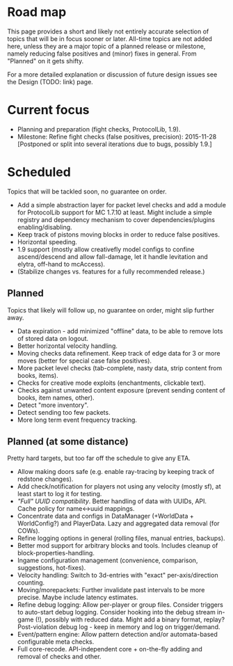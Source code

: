 # Road map

This page provides a short and likely not entirely accurate selection of topics that will be in focus sooner or later. All-time topics are not added here, unless they are a major topic of a planned release or milestone, namely reducing false positives and (minor) fixes in general. From "Planned" on it gets shifty.

For a more detailed explanation or discussion of future design issues see the Design (TODO: link) page.

# Current focus
* Planning and preparation (fight checks, ProtocolLib, 1.9).
* Milestone: Refine fight checks (false positives, precision): 2015-11-28 [Postponed or split into several iterations due to bugs, possibly 1.9.]

# Scheduled
Topics that will be tackled soon, no guarantee on order.
* Add a simple abstraction layer for packet level checks and add a module for ProtocolLib support for MC 1.7.10 at least. Might include a simple registry and dependency mechanism to cover dependencies/plugins enabling/disabling.
* Keep track of pistons moving blocks in order to reduce false positives.
* Horizontal speeding.
* 1.9 support (mostly allow creativefly model configs to confine ascend/descend and allow fall-damage, let it handle levitation and elytra, off-hand to mcAccess).
* (Stabilize changes vs. features for a fully recommended release.) 

## Planned
Topics that likely will follow up, no guarantee on order, might slip further away.
* Data expiration - add minimized "offline" data, to be able to remove lots of stored data on logout.
* Better horizontal velocity handling.
* Moving checks data refinement. Keep track of edge data for 3 or more moves (better for special case false positives).
* More packet level checks (tab-complete, nasty data, strip content from books, items).
* Checks for creative mode exploits (enchantments, clickable text).
* Checks against unwanted content exposure (prevent sending content of books, item names, other).
* Detect "more inventory".
* Detect sending too few packets.
* More long term event frequency tracking.

## Planned (at some distance)
Pretty hard targets, but too far off the schedule to give any ETA.
* Allow making doors safe (e.g. enable ray-tracing by keeping track of redstone changes).
* Add check/notification for players not using any velocity (mostly sf), at least start to log it for testing.
* _"Full" UUID compatibility_. Better handling of data with UUIDs, API. Cache policy for name<->uuid mappings.
* Concentrate data and configs in DataManager (+WorldData + WorldConfig?) and PlayerData. Lazy and aggregated data removal (for COWs).
* Refine logging options in general (rolling files, manual entries, backups).
* Better mod support for arbitrary blocks and tools. Includes cleanup of block-properties-handling.
* Ingame configuration management (convenience, comparison, suggestions, hot-fixes).
* Velocity handling: Switch to 3d-entries with "exact" per-axis/direction counting.
* Moving/morepackets: Further invalidate past intervals to be more precise. Maybe include latency estimates.
* Refine debug logging: Allow per-player or group files. Consider triggers to auto-start debug logging. Consider hooking into the debug stream in-game (!), possibly with reduced data. Might add a binary format, replay? Post-violation debug log - keep in memory and log on trigger/demand.
* Event/pattern engine: Allow pattern detection and/or automata-based configurable meta checks.
* Full core-recode. API-independent core + on-the-fly adding and removal of checks and other.
